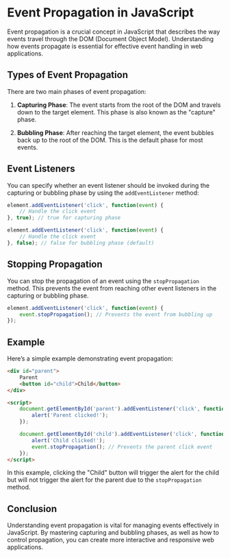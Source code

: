# Event Propagation in JavaScript

Event propagation is a crucial concept in JavaScript that describes the way events travel through the DOM (Document Object Model). Understanding how events propagate is essential for effective event handling in web applications.

## Types of Event Propagation

There are two main phases of event propagation:

1. **Capturing Phase**: The event starts from the root of the DOM and travels down to the target element. This phase is also known as the "capture" phase.

2. **Bubbling Phase**: After reaching the target element, the event bubbles back up to the root of the DOM. This is the default phase for most events.

## Event Listeners

You can specify whether an event listener should be invoked during the capturing or bubbling phase by using the `addEventListener` method:

```javascript
element.addEventListener('click', function(event) {
    // Handle the click event
}, true); // true for capturing phase

element.addEventListener('click', function(event) {
    // Handle the click event
}, false); // false for bubbling phase (default)
```

## Stopping Propagation

You can stop the propagation of an event using the `stopPropagation` method. This prevents the event from reaching other event listeners in the capturing or bubbling phase.

```javascript
element.addEventListener('click', function(event) {
    event.stopPropagation(); // Prevents the event from bubbling up
});
```

## Example

Here’s a simple example demonstrating event propagation:

```html
<div id="parent">
    Parent
    <button id="child">Child</button>
</div>

<script>
    document.getElementById('parent').addEventListener('click', function() {
        alert('Parent clicked!');
    });

    document.getElementById('child').addEventListener('click', function(event) {
        alert('Child clicked!');
        event.stopPropagation(); // Prevents the parent click event
    });
</script>
```

In this example, clicking the "Child" button will trigger the alert for the child but will not trigger the alert for the parent due to the `stopPropagation` method.

## Conclusion

Understanding event propagation is vital for managing events effectively in JavaScript. By mastering capturing and bubbling phases, as well as how to control propagation, you can create more interactive and responsive web applications.